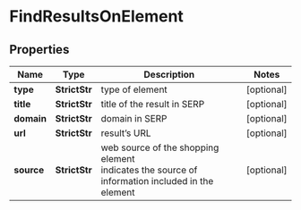 # FindResultsOnElement


## Properties

| Name | Type | Description | Notes |
|------------ | ------------- | ------------- | -------------|
**type** | **StrictStr** | type of element |[optional]|
**title** | **StrictStr** | title of the result in SERP |[optional]|
**domain** | **StrictStr** | domain in SERP |[optional]|
**url** | **StrictStr** | result’s URL |[optional]|
**source** | **StrictStr** | web source of the shopping element<br>indicates the source of information included in the element |[optional]|
